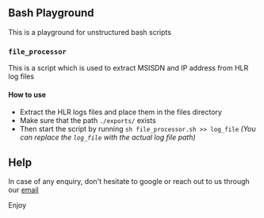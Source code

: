 ## Bash Playground

This is a playground for unstructured bash scripts

### `file_processor`

This is a script which is used to extract MSISDN and IP address from HLR log files

#### How to use

- Extract the HLR logs files and place them in the files directory
- Make sure that the path `./exports/` exists
- Then start the script by running `sh file_processor.sh >> log_file` _(You can replace the `log_file` with the actual log file path)_

## Help

In case of any enquiry, don't hesitate to google or reach out to us through our [email](mailto:mrmaswi360@outlook.com)

Enjoy
